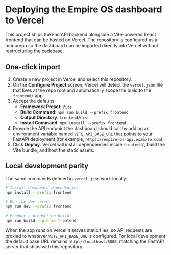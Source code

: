 # Deploying the Empire OS dashboard to Vercel

This project ships the FastAPI backend alongside a Vite-powered React frontend that can be hosted on Vercel. The repository is configured as a monorepo so the dashboard can be imported directly into Vercel without restructuring the codebase.

## One-click import

1. Create a new project in Vercel and select this repository.
2. On the **Configure Project** screen, Vercel will detect the `vercel.json` file that lives at the repo root and automatically scope the build to the `frontend/` app.
3. Accept the defaults:
   - **Framework Preset**: `Vite`
   - **Build Command**: `npm run build --prefix frontend`
   - **Output Directory**: `frontend/dist`
   - **Install Command**: `npm install --prefix frontend`
4. Provide the API endpoint the dashboard should call by adding an environment variable named `VITE_API_BASE_URL` that points to your FastAPI deployment (for example, `https://empire-os-api.example.com`).
5. Click **Deploy**. Vercel will install dependencies inside `frontend/`, build the Vite bundle, and host the static assets.

## Local development parity

The same commands defined in `vercel.json` work locally:

```bash
# Install dashboard dependencies
npm install --prefix frontend

# Run the dev server
npm run dev --prefix frontend

# Produce a production build
npm run build --prefix frontend
```

When the app runs on Vercel it serves static files, so API requests are proxied to whatever `VITE_API_BASE_URL` is configured. For local development the default base URL remains `http://localhost:8000`, matching the FastAPI server that ships with this repository.
